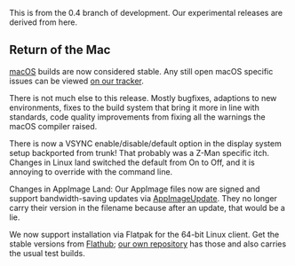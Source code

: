 This is from the 0.4 branch of development. Our experimental releases are derived from here.

## Return of the Mac

[macOS](https://wiki.armagetronad.org/index.php?title=MacOS) builds are now 
considered stable. Any still open macOS specific issues can be viewed 
[on our tracker](https://gitlab.com/armagetronad/armagetronad/-/issues?label_name%5B%5D=macOS).

There is not much else to this release. Mostly bugfixes, adaptions to
new environments, fixes to the build system that bring it more in line with
standards, code quality improvements from fixing all the warnings the
macOS compiler raised.

There is now a VSYNC enable/disable/default option in the display system setup
backported from trunk! That probably was a Z-Man specific itch. Changes in Linux
land switched the default from On to Off, and it is annoying to override with
the command line.

Changes in AppImage Land: Our AppImage files now are signed and support bandwidth-saving updates via [AppImageUpdate](https://github.com/AppImage/AppImageUpdate). They no longer carry their version in the filename because after an update, that would be a lie.

We now support installation via Flatpak for the 64-bit Linux client. Get the stable versions from [Flathub](https://flathub.org/apps/details/org.armagetronad.ArmagetronAdvanced); [our own repository](https://download.armagetronad.org/docs/flatpak/) has those and also carries the usual test builds.

